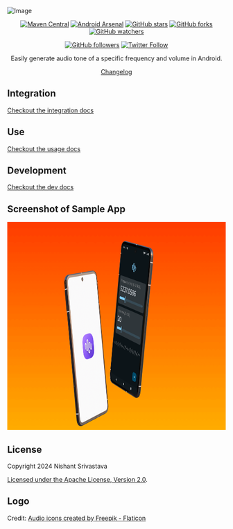 ![Image](docs/img/github_banner.png)

<center>

[![Maven Central](https://img.shields.io/maven-central/v/com.github.nisrulz/zentone)](https://search.maven.org/artifact/com.github.nisrulz/zentone) [![Android Arsenal](https://img.shields.io/badge/Android%20Arsenal-Zentone-green.svg?style=true)](https://android-arsenal.com/details/1/3470) [![GitHub stars](https://img.shields.io/github/stars/nisrulz/zentone.svg?style=social&label=Star)](https://github.com/nisrulz/zentone) [![GitHub forks](https://img.shields.io/github/forks/nisrulz/zentone.svg?style=social&label=Fork)](https://github.com/nisrulz/zentone/fork) [![GitHub watchers](https://img.shields.io/github/watchers/nisrulz/zentone.svg?style=social&label=Watch)](https://github.com/nisrulz/zentone)

[![GitHub followers](https://img.shields.io/github/followers/nisrulz.svg?style=social&label=Follow)](https://github.com/nisrulz/zentone) [![Twitter Follow](https://img.shields.io/twitter/follow/nisrulz.svg?style=social)](https://twitter.com/nisrulz)

Easily generate audio tone of a specific frequency and volume in Android.

[Changelog](docs/changelog.md)

</center>

## Integration

[Checkout the integration docs](docs/integration.md)

## Use

[Checkout the usage docs](docs/usage.md)

## Development

[Checkout the dev docs](/dev-docs.md)

## Screenshot of Sample App

<img src=img/sc_1.png height=480 />

## License

Copyright 2024 Nishant Srivastava

[Licensed under the Apache License, Version 2.0](/LICENSE).

## Logo

Credit: <a href="https://www.flaticon.com/free-icons/audio" title="audio icons">Audio icons created by Freepik - Flaticon</a>
